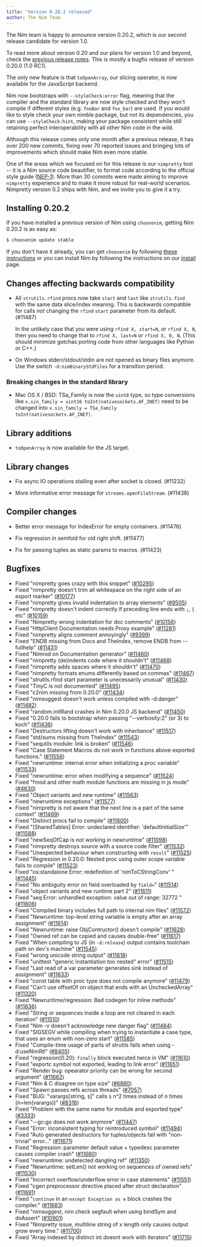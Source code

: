 ```yaml
---
title: "Version 0.20.2 released"
author: The Nim Team
---
```


The Nim team is happy to announce version 0.20.2, which is our second
release candidate for version 1.0.

To read more about version 0.20 and our plans for version 1.0 and beyond,
check the [previous release notes](https://nim-lang.org/blog/2019/06/06/version-0200-released.html).
This is mostly a bugfix release of version 0.20.0 (1.0 RC1).

The only new feature is that `toOpenArray`, our slicing operator,
is now available for the JavaScript backend.

Nim now bootstraps with `--styleCheck:error` flag, meaning that the compiler
and the standard library are now style checked and they won't compile if
different styles (e.g. `fooBar` and `foo_bar`) are used.
If you would like to style check your own nimble package, but not its
dependencies, you can use `--styleCheck:hint`, making your package consistent
while still retaining perfect interoperability with all other Nim code in the wild.

Although this release comes only one month after a previous release,
it has over 200 new commits, fixing over 70 reported issues and bringing
lots of improvements which should make Nim even more stable.

One of the areas which we focused on for this release is our `nimpretty` tool --
it is a Nim source code beautifier, to format code according to the official
style guide ([NEP-1](https://nim-lang.org/docs/nep1.html)).
More than 30 commits were made aiming to improve `nimpretty` experience and
to make it more robust for real-world scenarios.
Nimpretty version 0.2 ships with Nim, and we invite you to give it a try.



## Installing 0.20.2

If you have installed a previous version of Nim using ``choosenim``,
getting Nim 0.20.2 is as easy as:

```bash
$ choosenim update stable
```

If you don't have it already, you can get ``choosenim`` by following
[these instructions](https://github.com/dom96/choosenim) or you can install
Nim by following the instructions on our
[install](https://nim-lang.org/install.html) page.




## Changes affecting backwards compatibility

- All `strutils.rfind` procs now take `start` and `last` like `strutils.find`
  with the same data slice/index meaning. This is backwards compatible for
  calls *not* changing the `rfind` `start` parameter from its default. (#11487)

  In the unlikely case that you were using `rfind X, start=N`, or `rfind X, N`,
  then you need to change that to `rfind X, last=N` or `rfind X, 0, N`. (This
  should minimize gotchas porting code from other languages like Python or C++.)

- On Windows stderr/stdout/stdin are not opened as binary files anymore. Use the switch
  `-d:nimBinaryStdFiles` for a transition period.

### Breaking changes in the standard library

- Mac OS X / BSD: TSa_Family is now the ``uint8`` type, so type
  conversions like ``x.sin_family = uint16 toInt(nativesockets.AF_INET)``
  need to be changed into ``x.sin_family = TSa_Family toInt(nativesockets.AF_INET)``.



## Library additions

- `toOpenArray` is now available for the JS target.


## Library changes

- Fix async IO operations stalling even after socket is closed. (#11232)

- More informative error message for `streams.openFileStream`. (#11438)


## Compiler changes

- Better error message for IndexError for empty containers. (#11476)

- Fix regression in semfold for old right shift. (#11477)

- Fix for passing tuples as static params to macros. (#11423)


## Bugfixes

- Fixed "nimpretty goes crazy with this snippet"
  ([#10295](https://github.com/nim-lang/Nim/issues/10295))
- Fixed "nimpretty doesn't trim all whitespace on the right side of an export marker"
  ([#10177](https://github.com/nim-lang/Nim/issues/10177))
- Fixed "nimpretty gives invalid indentation to array elements"
  ([#9505](https://github.com/nim-lang/Nim/issues/9505))
- Fixed "nimpretty doesn't indent correctly if preceding line ends with `;`, `{` etc"
  ([#10159](https://github.com/nim-lang/Nim/issues/10159))
- Fixed "Nimpretty wrong indentation for doc comments"
  ([#10156](https://github.com/nim-lang/Nim/issues/10156))
- Fixed "HttpClient Documentation needs Proxy example"
  ([#11281](https://github.com/nim-lang/Nim/issues/11281))
- Fixed "nimpretty aligns comment annoyingly"
  ([#9399](https://github.com/nim-lang/Nim/issues/9399))
- Fixed "ENDB missing from Docs and TheIndex, remove ENDB from --fullhelp"
  ([#11431](https://github.com/nim-lang/Nim/issues/11431))
- Fixed "Nimrod on Documentation generator"
  ([#11460](https://github.com/nim-lang/Nim/issues/11460))
- Fixed "nimpretty (de)indents code where it shouldn't"
  ([#11468](https://github.com/nim-lang/Nim/issues/11468))
- Fixed "nimpretty adds spaces where it shouldn't"
  ([#11470](https://github.com/nim-lang/Nim/issues/11470))
- Fixed "nimpretty formats enums differently based on commas"
  ([#11467](https://github.com/nim-lang/Nim/issues/11467))
- Fixed "strutils.rfind start parameter is unecessarily unusual"
  ([#11430](https://github.com/nim-lang/Nim/issues/11430))
- Fixed "TinyC is not documented"
  ([#11495](https://github.com/nim-lang/Nim/issues/11495))
- Fixed "c2nim missing from 0.20.0"
  ([#11434](https://github.com/nim-lang/Nim/issues/11434))
- Fixed "nimsuggest doesn't work unless compiled with -d:danger"
  ([#11482](https://github.com/nim-lang/Nim/issues/11482))
- Fixed "random.initRand crashes in Nim 0.20.0 JS backend"
  ([#11450](https://github.com/nim-lang/Nim/issues/11450))
- Fixed "0.20.0 fails to bootstrap when passing "--verbosity:2" (or 3) to koch"
  ([#11436](https://github.com/nim-lang/Nim/issues/11436))
- Fixed "Destructors lifting doesn't work with inheritance"
  ([#11517](https://github.com/nim-lang/Nim/issues/11517))
- Fixed "std/sums missing from TheIndex"
  ([#11543](https://github.com/nim-lang/Nim/issues/11543))
- Fixed "sequtils module: link is broken"
  ([#11546](https://github.com/nim-lang/Nim/issues/11546))
- Fixed "Case Statement Macros do not work in functions above exported functions."
  ([#11556](https://github.com/nim-lang/Nim/issues/11556))
- Fixed "newruntime: internal error when initializing a proc variable"
  ([#11533](https://github.com/nim-lang/Nim/issues/11533))
- Fixed "newruntime: error when modifying a sequence"
  ([#11524](https://github.com/nim-lang/Nim/issues/11524))
- Fixed "fmod and other math module functions are missing in js mode"
  ([#4630](https://github.com/nim-lang/Nim/issues/4630))
- Fixed "Object variants and new runtime"
  ([#11563](https://github.com/nim-lang/Nim/issues/11563))
- Fixed "newruntime exceptions"
  ([#11577](https://github.com/nim-lang/Nim/issues/11577))
- Fixed "nimpretty is not aware that the next line is a part of the same context"
  ([#11469](https://github.com/nim-lang/Nim/issues/11469))
- Fixed "Distinct procs fail to compile"
  ([#11600](https://github.com/nim-lang/Nim/issues/11600))
- Fixed "[SharedTables] Error: undeclared identifier: 'defaultInitialSize'"
  ([#11588](https://github.com/nim-lang/Nim/issues/11588))
- Fixed "newSeqOfCap is not working in newruntime"
  ([#11098](https://github.com/nim-lang/Nim/issues/11098))
- Fixed "nimpretty destroys source with a source code filter"
  ([#11532](https://github.com/nim-lang/Nim/issues/11532))
- Fixed "Unexpected behaviour when constructing with `result`"
  ([#11525](https://github.com/nim-lang/Nim/issues/11525))
- Fixed "Regression in 0.20.0: Nested proc using outer scope variable fails to compile"
  ([#11523](https://github.com/nim-lang/Nim/issues/11523))
- Fixed "os:standalone Error: redefinition of 'nimToCStringConv' "
  ([#11445](https://github.com/nim-lang/Nim/issues/11445))
- Fixed "No ambiguity error on field overloaded by `field=`"
  ([#11514](https://github.com/nim-lang/Nim/issues/11514))
- Fixed "object variants and new runtime part 2"
  ([#11611](https://github.com/nim-lang/Nim/issues/11611))
- Fixed "seq Error: unhandled exception: value out of range: 32772 "
  ([#11606](https://github.com/nim-lang/Nim/issues/11606))
- Fixed "Compiled binary includes full path to internal nim files"
  ([#11572](https://github.com/nim-lang/Nim/issues/11572))
- Fixed "Newruntime: top-level string variable is empty after an array assignment"
  ([#11614](https://github.com/nim-lang/Nim/issues/11614))
- Fixed "Newruntime: raise ObjContructor() doesn't compile"
  ([#11628](https://github.com/nim-lang/Nim/issues/11628))
- Fixed "Owned ref can be copied and causes double-free"
  ([#11617](https://github.com/nim-lang/Nim/issues/11617))
- Fixed "When compiling to JS (in `-d:release`) output contains toolchain path on dev's machine"
  ([#11545](https://github.com/nim-lang/Nim/issues/11545))
- Fixed "wrong unicode string output"
  ([#11618](https://github.com/nim-lang/Nim/issues/11618))
- Fixed "unittest "generic instantiation too nested" error"
  ([#11515](https://github.com/nim-lang/Nim/issues/11515))
- Fixed "Last read of a var parameter generates sink instead of assignment"
  ([#11633](https://github.com/nim-lang/Nim/issues/11633))
- Fixed "const table with proc type does not compile anymore"
  ([#11479](https://github.com/nim-lang/Nim/issues/11479))
- Fixed "Can't use offsetOf on object that ends with an UncheckedArray"
  ([#11320](https://github.com/nim-lang/Nim/issues/11320))
- Fixed "Newruntime/regression: Bad codegen for inline methods"
  ([#11636](https://github.com/nim-lang/Nim/issues/11636))
- Fixed "String or sequences inside a loop are not cleared in each iteration"
  ([#11510](https://github.com/nim-lang/Nim/issues/11510))
- Fixed "Nim -v doesn't acknowledge new danger flag"
  ([#11484](https://github.com/nim-lang/Nim/issues/11484))
- Fixed "SIGSEGV while compiling when trying to instantiate a case type, that uses an enum with non-zero start"
  ([#11585](https://github.com/nim-lang/Nim/issues/11585))
- Fixed "Compile-time usage of parts of strutils fails when using -d:useNimRtl"
  ([#8405](https://github.com/nim-lang/Nim/issues/8405))
- Fixed "regression(0.20): `finally` block executed twice in VM"
  ([#11610](https://github.com/nim-lang/Nim/issues/11610))
- Fixed "exportc symbol not exported, leading to link error"
  ([#11651](https://github.com/nim-lang/Nim/issues/11651))
- Fixed "Render bug: opearator priority can be wrong for second argument"
  ([#11662](https://github.com/nim-lang/Nim/issues/11662))
- Fixed "Nim & C disagree on type size"
  ([#6860](https://github.com/nim-lang/Nim/issues/6860))
- Fixed "Spawn passes refs across threads"
  ([#7057](https://github.com/nim-lang/Nim/issues/7057))
- Fixed "BUG: "varargs[string, `$`]"  calls `$` n^2 times instead of n times (n=len(varargs))"
  ([#8316](https://github.com/nim-lang/Nim/issues/8316))
- Fixed "Problem with the same name for module and exported type"
  ([#3333](https://github.com/nim-lang/Nim/issues/3333))
- Fixed "--gc:go does not work anymore"
  ([#11447](https://github.com/nim-lang/Nim/issues/11447))
- Fixed "Error: inconsistent typing for reintroduced symbol"
  ([#11494](https://github.com/nim-lang/Nim/issues/11494))
- Fixed "Auto generated destructors  for tuples/objects fail with "non-trivial" error..."
  ([#11671](https://github.com/nim-lang/Nim/issues/11671))
- Fixed "Regression: parameter default value + typedesc parameter causes compiler crash"
  ([#11660](https://github.com/nim-lang/Nim/issues/11660))
- Fixed "newruntime: undetected dangling ref"
  ([#11350](https://github.com/nim-lang/Nim/issues/11350))
- Fixed "Newruntime: setLen() not working on sequences of owned refs"
  ([#11530](https://github.com/nim-lang/Nim/issues/11530))
- Fixed "Incorrect overflow/underflow error in case statements"
  ([#11551](https://github.com/nim-lang/Nim/issues/11551))
- Fixed "cgen preprocessor directive placed after struct declaration"
  ([#11691](https://github.com/nim-lang/Nim/issues/11691))
- Fixed "`continue` in an `except Exception as e` block crashes the compiler."
  ([#11683](https://github.com/nim-lang/Nim/issues/11683))
- Fixed "nimsuggest, nim check segfault when using bindSym and doAssert"
  ([#10901](https://github.com/nim-lang/Nim/issues/10901))
- Fixed "Nimpretty issue, multiline string of x length only causes output grow every time."
  ([#11700](https://github.com/nim-lang/Nim/issues/11700))
- Fixed "Array indexed by distinct int doesnt work with iterators"
  ([#11715](https://github.com/nim-lang/Nim/issues/11715))
